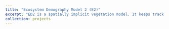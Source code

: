 ```yaml
---
title: "Ecosystem Demography Model 2 (E2)" 
excerpt: "ED2 is a spatially implicit vegetation model. It keeps track of individual plant water, carbon, and energy fluxes and can scale to whole ecosystems. [And More! Explore the github](https://github.com/EDmodel/ED2), or check out [publications from the ED2 community.](https://github.com/EDmodel/ED2/wiki/Publications) <br/><img src='/images/ED2_image.jpg'>"
collection: projects
---
```

